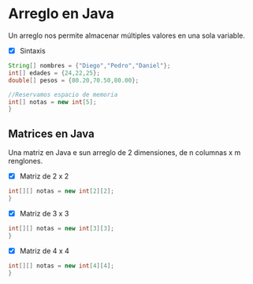 # Arreglo en Java
Un arreglo nos permite almacenar múltiples valores en una sola
variable.

- [x] Sintaxis
```java
String[] nombres = {"Diego","Pedro","Daniel"};
int[] edades = {24,22,25};
double[] pesos = {80.20,70.50,80.00};

//Reservamos espacio de memoria
int[] notas = new int[5];
}
```
## Matrices en Java
Una matriz en Java e sun arreglo de 2 dimensiones, de n columnas 
x m renglones.
- [x] Matriz de 2 x 2
```java
int[][] notas = new int[2][2];
}
```
- [x] Matriz de 3 x 3
```java
int[][] notas = new int[3][3];
}
```
- [x] Matriz de 4 x 4
```java
int[][] notas = new int[4][4];
}
```
